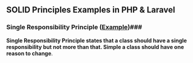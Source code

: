 ## SOLID Principles Examples in PHP & Laravel

### Single Responsibility Principle ([Example](./SingleResponsibilityPrinciple.php))###

**Single Responsibility Principle  states that a class should have a single responsibility but not more than that. Simple a class should have one reason to change**.
		
